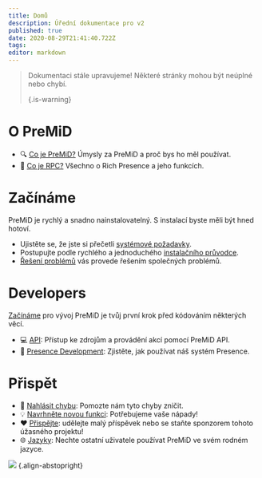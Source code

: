 ```yaml
---
title: Domů
description: Úřední dokumentace pro v2
published: true
date: 2020-08-29T21:41:40.722Z
tags:
editor: markdown
---
```


> Dokumentaci stále upravujeme! Některé stránky mohou být neúplné nebo chybí. 
> 
> {.is-warning}

# O PreMiD
- :mag: [Co je PreMiD?](/about) Úmysly za PreMiD a proč bys ho měl používat.
- :link: [Co je RPC?](https://discordapp.com/rich-presence) Všechno o Rich Presence a jeho funkcích.

# Začínáme

PreMiD je rychlý a snadno nainstalovatelný. S instalací byste měli být hned hotoví.

- Ujistěte se, že jste si přečetli [systémové požadavky](/install/requirements).
- Postupujte podle rychlého a jednoduchého [instalačního průvodce](/install).
- [Řešení problémů](/troubleshooting) vás provede řešením společných problémů.

# Developers

[Začínáme](/dev) pro vývoj PreMiD je tvůj první krok před kódováním některých věcí.

- :computer: [API](/dev/api): Přístup ke zdrojům a provádění akcí pomocí PreMiD API.
- :wrench: [Presence Development](/dev/presence): Zjistěte, jak používat náš systém Presence.

# Přispět
- :bug: [Nahlásit chybu](https://github.com/PreMiD): Pomozte nám tyto chyby zničit.
- :bulb: [Navrhněte novou funkci](https://discord.premid.app/): Potřebujeme vaše nápady!
- :heart: [Přispějte](https://www.patreon.com/Timeraa): udělejte malý příspěvek nebo se staňte sponzorem tohoto úžasného projektu!
- :globe_with_meridians: [Jazyky](https://translate.premid.app): Nechte ostatní uživatele používat PreMiD ve svém rodném jazyce.

![](https://beta.premid.app/img/logo.2b414dc2.gif) {.align-abstopright}